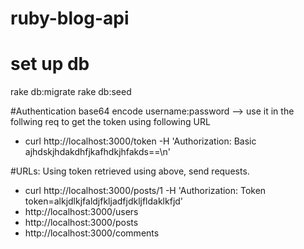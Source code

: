 # ruby-blog-api

# set up db
rake db:migrate
rake db:seed

#Authentication
base64 encode username:password --> use it in the follwing req to get the token using following URL

* curl http://localhost:3000/token -H 'Authorization: Basic ajhdskjhdakdhfjkafhdkjhfakds==\n'

#URLs:
Using token retrieved using above, send requests.

* curl http://localhost:3000/posts/1 -H 'Authorization: Token token=alkjdlkjfaldjfkljadfjdkljfldaklkfjd'
* http://localhost:3000/users
* http://localhost:3000/posts
* http://localhost:3000/comments

